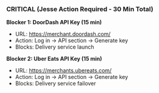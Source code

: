### CRITICAL (Jesse Action Required - 30 Min Total)

**Blocker 1: DoorDash API Key (15 min)**
- URL: https://merchant.doordash.com/
- Action: Log in → API section → Generate key
- Blocks: Delivery service launch

**Blocker 2: Uber Eats API Key (15 min)**
- URL: https://merchants.ubereats.com/
- Action: Log in → API section → Generate key
- Blocks: Delivery service failover
